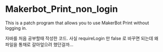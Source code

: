 # Makerbot_Print_non_login
This is a patch program that allows you to use MakerBot Print without logging in.

자바를 처음 공부할때 작성한 코드.
사실 requireLogin 만 false 로 바꾸면 되는데 왜 파일을 통채로 갈아엎으려 했던걸까...
